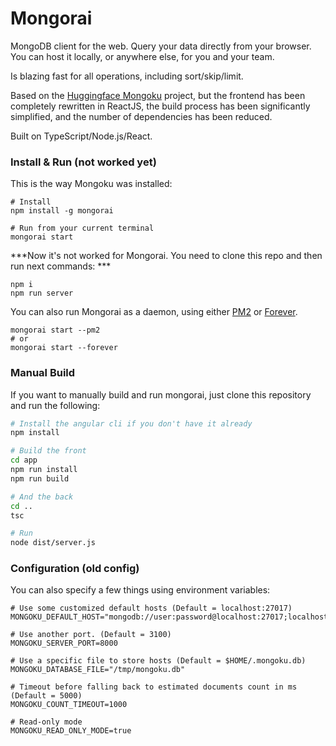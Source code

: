 # Mongorai

MongoDB client for the web. Query your data directly from your browser. You can host it locally,
or anywhere else, for you and your team.

Is blazing fast for all operations, including sort/skip/limit.

Based on the [Huggingface Mongoku](https://github.com/huggingface/Mongoku) project, but the frontend has been completely rewritten in ReactJS, the build process has been significantly simplified, and the number of dependencies has been reduced.

Built on TypeScript/Node.js/React.


### Install & Run (not worked yet)

This is the way Mongoku was installed:

```
# Install
npm install -g mongorai

# Run from your current terminal
mongorai start
```

***Now it's not worked for Mongorai. You need to clone this repo and then run next commands: ***

```
npm i
npm run server
```

You can also run Mongorai as a daemon, using either [PM2](https://github.com/Unitech/pm2) or
[Forever](https://github.com/foreverjs/forever).

```
mongorai start --pm2
# or
mongorai start --forever
```

### Manual Build

If you want to manually build and run mongorai, just clone this repository and run the following:

```bash
# Install the angular cli if you don't have it already
npm install

# Build the front
cd app
npm run install
npm run build

# And the back
cd ..
tsc

# Run
node dist/server.js
```

### Configuration (old config)

You can also specify a few things using environment variables:
```
# Use some customized default hosts (Default = localhost:27017)
MONGOKU_DEFAULT_HOST="mongodb://user:password@localhost:27017;localhost:27017"

# Use another port. (Default = 3100)
MONGOKU_SERVER_PORT=8000

# Use a specific file to store hosts (Default = $HOME/.mongoku.db)
MONGOKU_DATABASE_FILE="/tmp/mongoku.db"

# Timeout before falling back to estimated documents count in ms (Default = 5000)
MONGOKU_COUNT_TIMEOUT=1000

# Read-only mode
MONGOKU_READ_ONLY_MODE=true
```
